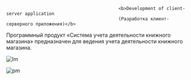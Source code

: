                                               <b>Development of client- server application
                                              (Разработка клиент-серверного приложения)</b>

Программный продукт «Система учета деятельности книжного магазина» предназначен для ведения учета деятельности книжного магазина.


![lm](https://cloud.githubusercontent.com/assets/22240217/21758803/ed6351fc-d660-11e6-8899-c144f5e29099.jpg)


![pm](https://cloud.githubusercontent.com/assets/22240217/21758805/f1c25180-d660-11e6-9cab-08853b07caaa.jpg)
